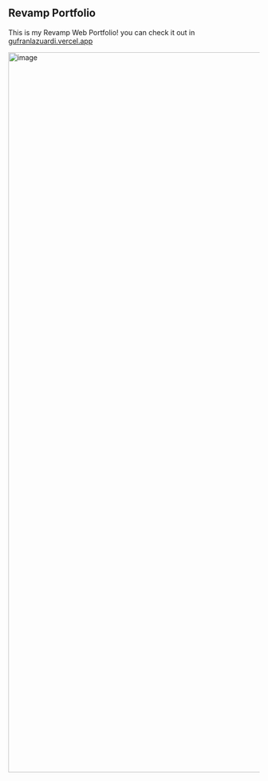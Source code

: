 ## Revamp Portfolio

This is my Revamp Web Portfolio! you can check it out in [gufranlazuardi.vercel.app](https:gufranlazuardi.vercel.app)

<img width="1440" alt="image" src="https://github.com/user-attachments/assets/763a76dc-5f0f-4c4d-9142-0bf85dffc89a">

